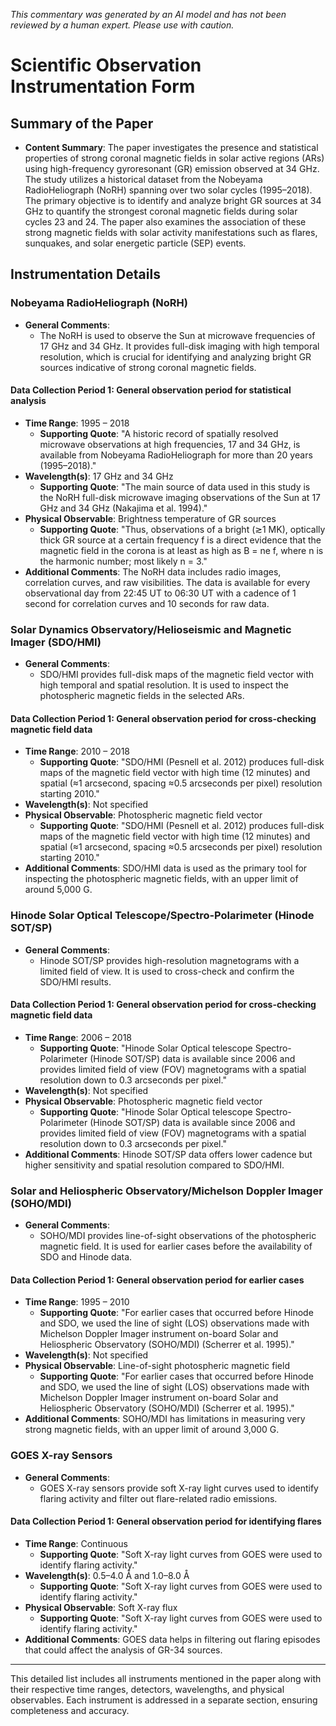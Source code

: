 _This commentary was generated by an AI model and has not been reviewed by a human expert. Please use with caution._

# Scientific Observation Instrumentation Form

## Summary of the Paper
- **Content Summary**: The paper investigates the presence and statistical properties of strong coronal magnetic fields in solar active regions (ARs) using high-frequency gyroresonant (GR) emission observed at 34 GHz. The study utilizes a historical dataset from the Nobeyama RadioHeliograph (NoRH) spanning over two solar cycles (1995–2018). The primary objective is to identify and analyze bright GR sources at 34 GHz to quantify the strongest coronal magnetic fields during solar cycles 23 and 24. The paper also examines the association of these strong magnetic fields with solar activity manifestations such as flares, sunquakes, and solar energetic particle (SEP) events.

## Instrumentation Details

### Nobeyama RadioHeliograph (NoRH)
- **General Comments**:
   - The NoRH is used to observe the Sun at microwave frequencies of 17 GHz and 34 GHz. It provides full-disk imaging with high temporal resolution, which is crucial for identifying and analyzing bright GR sources indicative of strong coronal magnetic fields.

#### Data Collection Period 1: General observation period for statistical analysis
- **Time Range**: 1995 – 2018
   - **Supporting Quote**: "A historic record of spatially resolved microwave observations at high frequencies, 17 and 34 GHz, is available from Nobeyama RadioHeliograph for more than 20 years (1995–2018)."
- **Wavelength(s)**: 17 GHz and 34 GHz
   - **Supporting Quote**: "The main source of data used in this study is the NoRH full-disk microwave imaging observations of the Sun at 17 GHz and 34 GHz (Nakajima et al. 1994)."
- **Physical Observable**: Brightness temperature of GR sources
   - **Supporting Quote**: "Thus, observations of a bright (≳1 MK), optically thick GR source at a certain frequency f is a direct evidence that the magnetic field in the corona is at least as high as B = ne f, where n is the harmonic number; most likely n = 3."
- **Additional Comments**: The NoRH data includes radio images, correlation curves, and raw visibilities. The data is available for every observational day from 22:45 UT to 06:30 UT with a cadence of 1 second for correlation curves and 10 seconds for raw data.

### Solar Dynamics Observatory/Helioseismic and Magnetic Imager (SDO/HMI)
- **General Comments**:
   - SDO/HMI provides full-disk maps of the magnetic field vector with high temporal and spatial resolution. It is used to inspect the photospheric magnetic fields in the selected ARs.

#### Data Collection Period 1: General observation period for cross-checking magnetic field data
- **Time Range**: 2010 – 2018
   - **Supporting Quote**: "SDO/HMI (Pesnell et al. 2012) produces full-disk maps of the magnetic field vector with high time (12 minutes) and spatial (≈1 arcsecond, spacing ≈0.5 arcseconds per pixel) resolution starting 2010."
- **Wavelength(s)**: Not specified
- **Physical Observable**: Photospheric magnetic field vector
   - **Supporting Quote**: "SDO/HMI (Pesnell et al. 2012) produces full-disk maps of the magnetic field vector with high time (12 minutes) and spatial (≈1 arcsecond, spacing ≈0.5 arcseconds per pixel) resolution starting 2010."
- **Additional Comments**: SDO/HMI data is used as the primary tool for inspecting the photospheric magnetic fields, with an upper limit of around 5,000 G.

### Hinode Solar Optical Telescope/Spectro-Polarimeter (Hinode SOT/SP)
- **General Comments**:
   - Hinode SOT/SP provides high-resolution magnetograms with a limited field of view. It is used to cross-check and confirm the SDO/HMI results.

#### Data Collection Period 1: General observation period for cross-checking magnetic field data
- **Time Range**: 2006 – 2018
   - **Supporting Quote**: "Hinode Solar Optical telescope Spectro-Polarimeter (Hinode SOT/SP) data is available since 2006 and provides limited field of view (FOV) magnetograms with a spatial resolution down to 0.3 arcseconds per pixel."
- **Wavelength(s)**: Not specified
- **Physical Observable**: Photospheric magnetic field vector
   - **Supporting Quote**: "Hinode Solar Optical telescope Spectro-Polarimeter (Hinode SOT/SP) data is available since 2006 and provides limited field of view (FOV) magnetograms with a spatial resolution down to 0.3 arcseconds per pixel."
- **Additional Comments**: Hinode SOT/SP data offers lower cadence but higher sensitivity and spatial resolution compared to SDO/HMI.

### Solar and Heliospheric Observatory/Michelson Doppler Imager (SOHO/MDI)
- **General Comments**:
   - SOHO/MDI provides line-of-sight observations of the photospheric magnetic field. It is used for earlier cases before the availability of SDO and Hinode data.

#### Data Collection Period 1: General observation period for earlier cases
- **Time Range**: 1995 – 2010
   - **Supporting Quote**: "For earlier cases that occurred before Hinode and SDO, we used the line of sight (LOS) observations made with Michelson Doppler Imager instrument on-board Solar and Heliospheric Observatory (SOHO/MDI) (Scherrer et al. 1995)."
- **Wavelength(s)**: Not specified
- **Physical Observable**: Line-of-sight photospheric magnetic field
   - **Supporting Quote**: "For earlier cases that occurred before Hinode and SDO, we used the line of sight (LOS) observations made with Michelson Doppler Imager instrument on-board Solar and Heliospheric Observatory (SOHO/MDI) (Scherrer et al. 1995)."
- **Additional Comments**: SOHO/MDI has limitations in measuring very strong magnetic fields, with an upper limit of around 3,000 G.

### GOES X-ray Sensors
- **General Comments**:
   - GOES X-ray sensors provide soft X-ray light curves used to identify flaring activity and filter out flare-related radio emissions.

#### Data Collection Period 1: General observation period for identifying flares
- **Time Range**: Continuous
   - **Supporting Quote**: "Soft X-ray light curves from GOES were used to identify flaring activity."
- **Wavelength(s)**: 0.5–4.0 Å and 1.0–8.0 Å
   - **Supporting Quote**: "Soft X-ray light curves from GOES were used to identify flaring activity."
- **Physical Observable**: Soft X-ray flux
   - **Supporting Quote**: "Soft X-ray light curves from GOES were used to identify flaring activity."
- **Additional Comments**: GOES data helps in filtering out flaring episodes that could affect the analysis of GR-34 sources.

---

This detailed list includes all instruments mentioned in the paper along with their respective time ranges, detectors, wavelengths, and physical observables. Each instrument is addressed in a separate section, ensuring completeness and accuracy.
